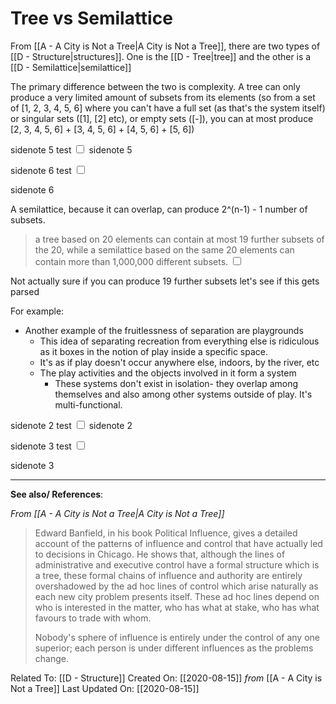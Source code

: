 # Tree vs Semilattice

From [[A - A City is Not a Tree|A City is Not a Tree]], there are two types of [[D - Structure|structures]]. One is the [[D - Tree|tree]] and the other is a [[D - Semilattice|semilattice]]

The primary difference between the two is complexity. 
A tree can only produce a very limited amount of subsets from its elements (so from a set of [1, 2, 3, 4, 5, 6] where you can't have a full set (as that's the system itself) or singular sets ([1], [2] etc), or empty sets ([-]), you can at most produce [2, 3, 4, 5, 6] + [3, 4, 5, 6] + [4, 5, 6] + [5, 6])
 
sidenote 5 test <label for="sn-5" class="margin-toggle sidenote-number"> </label> <input type="checkbox" id="sn-5" class="margin-toggle"/>
<span class="sidenote"> 
	sidenote 5
</span>

sidenote 6 test <label for="sn-6" class="margin-toggle sidenote-number"> </label> <input type="checkbox" id="sn-6" class="margin-toggle"/>

<span class="sidenote"> 
	sidenote 6
</span>


A semilattice, because it can overlap, can produce 2^(n-1) - 1 number of subsets. 
> a tree based on 20 elements can contain at most 19 further subsets of the 20, while a semilattice based on the same 20 elements can contain more than 1,000,000 different subsets.<label for="sn-1" class="margin-toggle sidenote-number"> </label> <input type="checkbox" id="sn-1" class="margin-toggle"/>
<span class="sidenote"> 
	Not actually sure if you can produce 19 further subsets <Link to='/element'>let's see if this gets parsed</Link>
</span>

For example:
- Another example of the fruitlessness of separation are playgrounds
	- This idea of separating recreation from everything else is ridiculous as it boxes in the notion of play inside a specific space. 
	- It's as if play doesn't occur anywhere else, indoors, by the river, etc
	- The play activities and the objects involved in it form a system
		- These systems don't exist in isolation- they overlap among themselves and also among other systems outside of play. It's multi-functional. 

sidenote 2 test <label for="sn-2" class="margin-toggle sidenote-number"> </label> <input type="checkbox" id="sn-2" class="margin-toggle"/>
<span class="sidenote"> 
	sidenote 2
</span>

sidenote 3 test <label for="sn-3" class="margin-toggle sidenote-number"> </label> <input type="checkbox" id="sn-3" class="margin-toggle"/>

<span class="sidenote"> 
	sidenote 3
</span>

---
**See also/ References**:

*From [[A - A City is Not a Tree|A City is Not a Tree]]*
> Edward Banfield, in his book Political Influence, gives a detailed account of the patterns of influence and control that have actually led to decisions in Chicago. He shows that, although the lines of administrative and executive control have a formal structure which is a tree, these formal chains of influence and authority are entirely overshadowed by the ad hoc lines of control which arise naturally as each new city problem presents itself. These ad hoc lines depend on who is interested in the matter, who has what at stake, who has what favours to trade with whom.
>
> Nobody's sphere of influence is entirely under the control of any one superior; each person is under different influences as the problems change.


Related To: [[D - Structure]]
Created On: [[2020-08-15]] *from* [[A - A City is Not a Tree]]
Last Updated On: [[2020-08-15]]